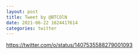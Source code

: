 ```yaml
--- 
layout: post 
title: Tweet by @BTCOlN 
date: 2021-06-22 1624417614 
categories: twitter 
--- 
```

https://twitter.com/o/status/1407535588279001093